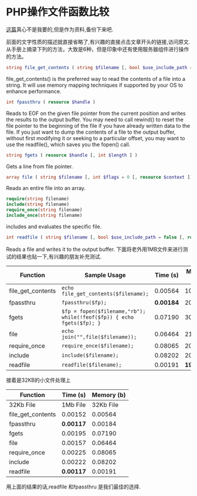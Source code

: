 # PHP操作文件函数比较

[这篇](http://promiseforever.com/redirect?url=http%3A%2F%2Fwww.raditha.com%2Fwiki%2FReadfile_vs_include&key=bfc41556fd458dee9180d40b4ffde61e)真心不是我要的,但是作为资料,备份下来吧. 

前面的文字性质的描述就直接省略了,有兴趣的直接点击文章开头的链接,访问原文. 从手册上摘录下列的方法，大致是6种，但是印象中还有使用服务器组件进行操作的方法。

```php
string file_get_contents ( string $filename [, bool $use_include_path = false [, resource $context [, int $offset = -1 [, int $maxlen ]]]] )
```

file_get_contents() is the preferred way to read the contents of a file into a string. It will use memory mapping techniques if supported by your OS to enhance performance.

```php
int fpassthru ( resource $handle )
```

Reads to EOF on the given file pointer from the current position and writes the results to the output buffer. You may need to call rewind() to reset the file pointer to the beginning of the file if you have already written data to the file. If you just want to dump the contents of a file to the output buffer, without first modifying it or seeking to a particular offset, you may want to use the readfile(), which saves you the fopen() call.

```php
string fgets ( resource $handle [, int $length ] )
```

Gets a line from file pointer.

```php
array file ( string $filename [, int $flags = 0 [, resource $context ]] )
```

Reads an entire file into an array.

```php
require(string filename)
include(string filename)
require_once(string filename)
include_once(string filename)
```

includes and evaluates the specific file.

```php
int readfile ( string $filename [, bool $use_include_path = false [, resource $context ]] )
```

Reads a file and writes it to the output buffer. 下面将老外用1MB文件来进行测试的结果也贴一下,有兴趣的朋友补充测试.

| Function | Sample Usage | Time (s) | Memory (b) |
| --- | --- | --- | --- |
| file_get_contents | `echo file_get_contents($filename);` | 0.00564 | 1067856 |
| fpassthru | `fpassthru($fp);` | **0.00184** | 20032 |
| fgets | `$fp = fopen($filename,"rb"); while(!feof($fp)) { echo fgets($fp); }` | 0.07190 | 30768 |
| file | `echo join("",file($filename));` | 0.06464 | 2185624 |
| require_once | `require_once($filename);` | 0.08065 | 2067696 |
| include | `include($filename);` | 0.08202 | 2067696 |
| readfile | `readfile($filename);` | 0.00191 | **19208** |

接着是32KB的小文件处理上

| Function | Time (s) | Memory (b) |
| --- | --- | --- |
 32Kb File | 1Mb File | 32Kb File | 1Mb File |
| file_get_contents | 0.00152 | 0.00564 | 52480 | 1067856 |
| fpassthru | **0.00117** | 0.00184 | 20016 | 20032 |
| fgets | 0.00195 | 0.07190 | 30760 | 30768 |
| file | 0.00157 | 0.06464 | 87344 | 2185624 |
| require_once | 0.00225 | 0.08065 | 67992 | 2067696 |
| include | 0.00222 | 0.08202 | 67928 | 2067624 |
| readfile | **0.00117** | 0.00191 | **19192** | 19208 |

用上面的结果的话,readfile 和fpassthru 是我们最佳的选择.

